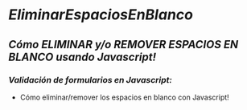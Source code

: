 # **_EliminarEspaciosEnBlanco_**

## **_Cómo ELIMINAR y/o REMOVER ESPACIOS EN BLANCO usando Javascript!_**

### **_Validación de formularios en Javascript:_**

- Cómo eliminar/remover los espacios en blanco con Javascript!
